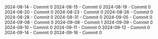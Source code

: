 2024-08-14 - Commit 0
2024-08-15 - Commit 0
2024-08-19 - Commit 0
2024-08-20 - Commit 0
2024-08-23 - Commit 0
2024-08-26 - Commit 0
2024-08-28 - Commit 0
2024-08-31 - Commit 0
2024-09-05 - Commit 0
2024-09-08 - Commit 0
2024-09-08 - Commit 1
2024-09-09 - Commit 0
2024-09-10 - Commit 0
2024-09-11 - Commit 0
2024-09-12 - Commit 0
2024-09-14 - Commit 0
2024-09-16 - Commit 0
